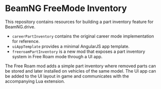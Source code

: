 # BeamNG FreeMode Inventory

This repository contains resources for building a part inventory feature for BeamNG.drive.

- `careerPartInventory` contains the original career mode implementation for reference.
- `uiAppTemplate` provides a minimal AngularJS app template.
- `freeroamPartInventory` is a new mod that exposes a part inventory system in Free Roam mode through a UI app.

The Free Roam mod adds a simple part inventory where removed parts can be stored and later installed on vehicles of the same model. The UI app can be added to the UI layout in game and communicates with the accompanying Lua extension.

